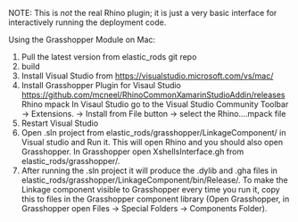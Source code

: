 NOTE: This is *not* the real Rhino plugin; it is just a very basic interface
for interactively running the deployment code.

Using the Grasshopper Module on Mac:

1. Pull the latest version from elastic_rods git repo
2. build 
3. Install Visual Studio from
https://visualstudio.microsoft.com/vs/mac/
4. Install Grasshopper Plugin for Visaul Studio
https://github.com/mcneel/RhinoCommonXamarinStudioAddin/releases 
Rhino mpack
In Visaul Studio go to the Visual Studio Community Toolbar -> Extensions. -> Install from File button -> select the Rhino....mpack file
5. Restart Visual Studio
6. Open .sln project from elastic_rods/grasshopper/LinkageComponent/ in Visual studio and Run it. This will open Rhino and you should also open Grasshopper. In Grasshopper open XshellsInterface.gh from elastic_rods/grasshopper/.
7. After running the .sln project it will produce the .dylib and .gha files in elastic_rods/grasshopper/LinkageComponent/bin/Release/. To make the Linkage component visible to Grasshopper every time you run it, copy this to files in the Grasshopper component library (Open Grasshopper, in Grasshopper open Files -> Special Folders -> Components  Folder).
